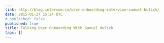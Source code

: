 ```yaml
---
link: http://blog.intercom.io/user-onboarding-interview-samuel-hulick/
date: 2015-01-27 15:24 UTC
# published: false
published: true
title: Talking User Onboarding With Samuel Hulick
tags: []
---
```



